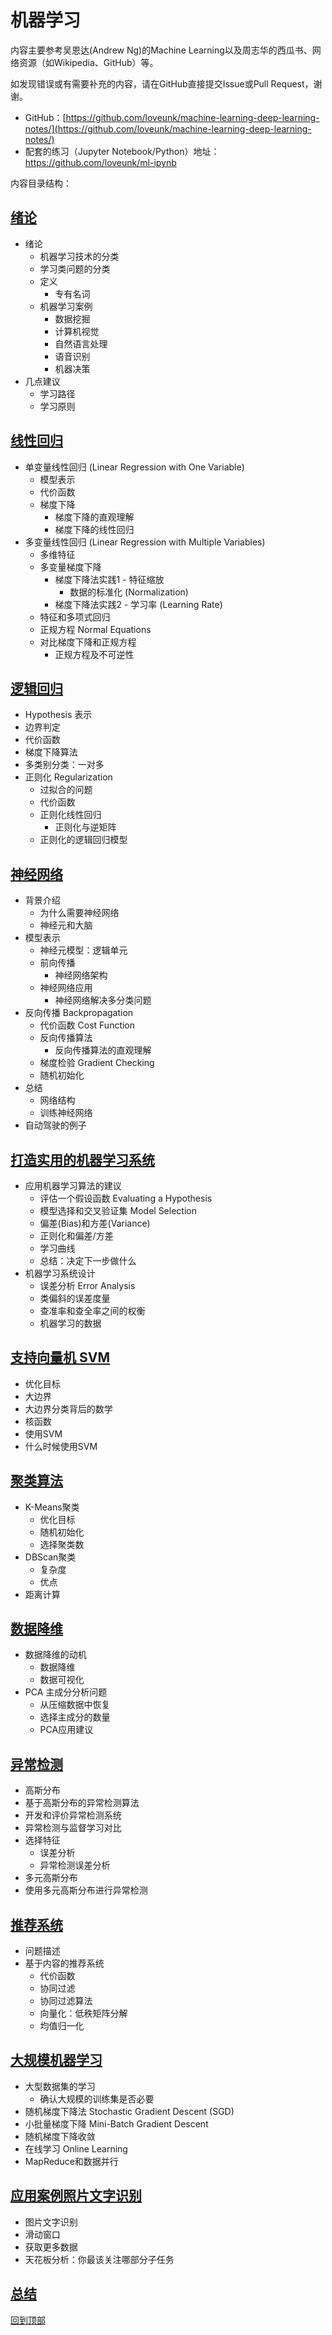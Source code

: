 # 机器学习

内容主要参考吴恩达(Andrew Ng)的Machine Learning以及周志华的西瓜书、网络资源（如Wikipedia、GitHub）等。

如发现错误或有需要补充的内容，请在GitHub直接提交Issue或Pull Request，谢谢。
* GitHub：[https://github.com/loveunk/machine-learning-deep-learning-notes/](https://github.com/loveunk/machine-learning-deep-learning-notes/)
* 配套的练习（Jupyter Notebook/Python）地址：https://github.com/loveunk/ml-ipynb

内容目录结构：

## [绪论](machine-learning-intro.md)
- 绪论
  - 机器学习技术的分类
  - 学习类问题的分类
  - 定义
    - 专有名词
  - 机器学习案例
    - 数据挖掘
    - 计算机视觉
    - 自然语言处理
    - 语音识别
    - 机器决策
- 几点建议
  - 学习路径
  - 学习原则

## [线性回归](linear-regression.md)
- 单变量线性回归 (Linear Regression with One Variable)
	- 模型表示
	- 代价函数
	- 梯度下降
	  - 梯度下降的直观理解
	  - 梯度下降的线性回归
- 多变量线性回归 (Linear Regression with Multiple Variables)
	- 多维特征
	- 多变量梯度下降
	  - 梯度下降法实践1 - 特征缩放
	    - 数据的标准化 (Normalization)
	  - 梯度下降法实践2 - 学习率 (Learning Rate)
	- 特征和多项式回归
	- 正规方程 Normal Equations
	- 对比梯度下降和正规方程
	  - 正规方程及不可逆性

## [逻辑回归](logistic-regression.md)
- Hypothesis 表示
- 边界判定
- 代价函数
- 梯度下降算法
- 多类别分类：一对多
- 正则化 Regularization
	- 过拟合的问题
	- 代价函数
	- 正则化线性回归
		- 正则化与逆矩阵
	- 正则化的逻辑回归模型

## [神经网络](neural-networks.md)
- 背景介绍
  - 为什么需要神经网络
  - 神经元和大脑
- 模型表示
  - 神经元模型：逻辑单元
  - 前向传播
    - 神经网络架构
  - 神经网络应用
    - 神经网络解决多分类问题
- 反向传播 Backpropagation
  - 代价函数 Cost Function
  - 反向传播算法
    - 反向传播算法的直观理解
  - 梯度检验 Gradient Checking
  - 随机初始化
- 总结
  - 网络结构
  - 训练神经网络
- 自动驾驶的例子

## [打造实用的机器学习系统](advice-for-appying-and-system-design.md)
- 应用机器学习算法的建议
	- 评估一个假设函数 Evaluating a Hypothesis
	- 模型选择和交叉验证集 Model Selection
	- 偏差(Bias)和方差(Variance)
	- 正则化和偏差/方差
	- 学习曲线
	- 总结：决定下一步做什么
- 机器学习系统设计
	- 误差分析 Error Analysis
	- 类偏斜的误差度量
	- 查准率和查全率之间的权衡
	- 机器学习的数据

## [支持向量机 SVM](svm.md)
- 优化目标
- 大边界
- 大边界分类背后的数学
- 核函数
- 使用SVM
- 什么时候使用SVM

## [聚类算法](clustering.md)
- K-Means聚类
	- 优化目标
	- 随机初始化
	- 选择聚类数
- DBScan聚类
	- 复杂度
	- 优点
- 距离计算

## [数据降维](dimension-reduction.md)
- 数据降维的动机
	- 数据降维
	- 数据可视化
- PCA 主成分分析问题
	- 从压缩数据中恢复
	- 选择主成分的数量
	- PCA应用建议

## [异常检测](anomaly-detection.md)
- 高斯分布
- 基于高斯分布的异常检测算法
- 开发和评价异常检测系统
- 异常检测与监督学习对比
- 选择特征
	- 误差分析
	- 异常检测误差分析
- 多元高斯分布
- 使用多元高斯分布进行异常检测

## [推荐系统](recommender-system.md)
- 问题描述
- 基于内容的推荐系统
	- 代价函数
	- 协同过滤
	- 协同过滤算法
	- 向量化：低秩矩阵分解
	- 均值归一化

## [大规模机器学习](large-scale-machine-learning.md)
- 大型数据集的学习
   - 确认大规模的训练集是否必要
- 随机梯度下降法 Stochastic Gradient Descent (SGD)
- 小批量梯度下降 Mini-Batch Gradient Descent
- 随机梯度下降收敛
- 在线学习 Online Learning
- MapReduce和数据并行

## [应用案例照片文字识别](photo-ocr.md)
- 图片文字识别
- 滑动窗口
- 获取更多数据
- 天花板分析：你最该关注哪部分子任务

## [总结](summary.md)

[回到顶部](#机器学习)
